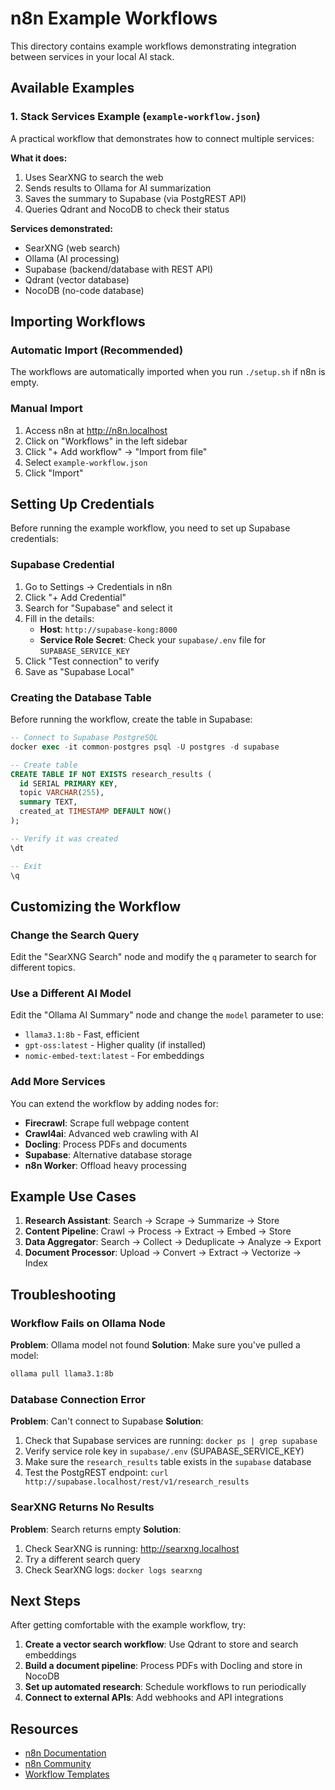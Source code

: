 # n8n Example Workflows

This directory contains example workflows demonstrating integration between services in your local AI stack.

## Available Examples

### 1. Stack Services Example (`example-workflow.json`)

A practical workflow that demonstrates how to connect multiple services:

**What it does:**
1. Uses SearXNG to search the web
2. Sends results to Ollama for AI summarization
3. Saves the summary to Supabase (via PostgREST API)
4. Queries Qdrant and NocoDB to check their status

**Services demonstrated:**
- SearXNG (web search)
- Ollama (AI processing)
- Supabase (backend/database with REST API)
- Qdrant (vector database)
- NocoDB (no-code database)

## Importing Workflows

### Automatic Import (Recommended)

The workflows are automatically imported when you run `./setup.sh` if n8n is empty.

### Manual Import

1. Access n8n at http://n8n.localhost
2. Click on "Workflows" in the left sidebar
3. Click "+ Add workflow" → "Import from file"
4. Select `example-workflow.json`
5. Click "Import"

## Setting Up Credentials

Before running the example workflow, you need to set up Supabase credentials:

### Supabase Credential

1. Go to Settings → Credentials in n8n
2. Click "+ Add Credential"
3. Search for "Supabase" and select it
4. Fill in the details:
   - **Host**: `http://supabase-kong:8000`
   - **Service Role Secret**: Check your `supabase/.env` file for `SUPABASE_SERVICE_KEY`
5. Click "Test connection" to verify
6. Save as "Supabase Local"

### Creating the Database Table

Before running the workflow, create the table in Supabase:

```sql
-- Connect to Supabase PostgreSQL
docker exec -it common-postgres psql -U postgres -d supabase

-- Create table
CREATE TABLE IF NOT EXISTS research_results (
  id SERIAL PRIMARY KEY,
  topic VARCHAR(255),
  summary TEXT,
  created_at TIMESTAMP DEFAULT NOW()
);

-- Verify it was created
\dt

-- Exit
\q
```

## Customizing the Workflow

### Change the Search Query

Edit the "SearXNG Search" node and modify the `q` parameter to search for different topics.

### Use a Different AI Model

Edit the "Ollama AI Summary" node and change the `model` parameter to use:
- `llama3.1:8b` - Fast, efficient
- `gpt-oss:latest` - Higher quality (if installed)
- `nomic-embed-text:latest` - For embeddings

### Add More Services

You can extend the workflow by adding nodes for:
- **Firecrawl**: Scrape full webpage content
- **Crawl4ai**: Advanced web crawling with AI
- **Docling**: Process PDFs and documents
- **Supabase**: Alternative database storage
- **n8n Worker**: Offload heavy processing

## Example Use Cases

1. **Research Assistant**: Search → Scrape → Summarize → Store
2. **Content Pipeline**: Crawl → Process → Extract → Embed → Store
3. **Data Aggregator**: Search → Collect → Deduplicate → Analyze → Export
4. **Document Processor**: Upload → Convert → Extract → Vectorize → Index

## Troubleshooting

### Workflow Fails on Ollama Node

**Problem**: Ollama model not found
**Solution**: Make sure you've pulled a model:
```bash
ollama pull llama3.1:8b
```

### Database Connection Error

**Problem**: Can't connect to Supabase
**Solution**:
1. Check that Supabase services are running: `docker ps | grep supabase`
2. Verify service role key in `supabase/.env` (SUPABASE_SERVICE_KEY)
3. Make sure the `research_results` table exists in the `supabase` database
4. Test the PostgREST endpoint: `curl http://supabase.localhost/rest/v1/research_results`

### SearXNG Returns No Results

**Problem**: Search returns empty
**Solution**:
1. Check SearXNG is running: http://searxng.localhost
2. Try a different search query
3. Check SearXNG logs: `docker logs searxng`

## Next Steps

After getting comfortable with the example workflow, try:

1. **Create a vector search workflow**: Use Qdrant to store and search embeddings
2. **Build a document pipeline**: Process PDFs with Docling and store in NocoDB
3. **Set up automated research**: Schedule workflows to run periodically
4. **Connect to external APIs**: Add webhooks and API integrations

## Resources

- [n8n Documentation](https://docs.n8n.io/)
- [n8n Community](https://community.n8n.io/)
- [Workflow Templates](https://n8n.io/workflows/)
